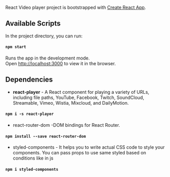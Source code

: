 React Video player project is bootstrapped with [Create React App](https://github.com/facebook/create-react-app).

## Available Scripts

In the project directory, you can run:

#### `npm start`

Runs the app in the development mode.<br>
Open [http://localhost:3000](http://localhost:3000) to view it in the browser.

## Dependencies 
* <b>react-player</b> - A React component for playing a variety of URLs, including file paths, YouTube, Facebook, Twitch, SoundCloud, Streamable, Vimeo, Wistia, Mixcloud, and DailyMotion. 
#### `npm i -s react-player`

* react-router-dom -DOM bindings for React Router.
#### `npm install --save react-router-dom`

* styled-components - It helps you to write actual CSS code to style your components. You can pass props to use same styled based on conditions like in js
#### `npm i styled-components`